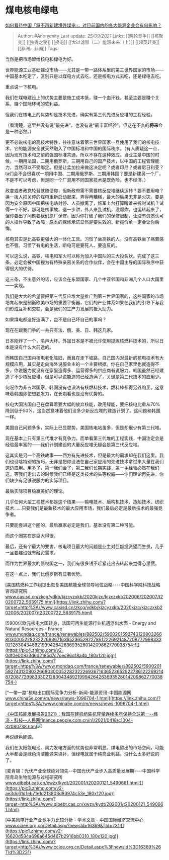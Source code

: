# 煤电核电绿电
[如何看待中国「将不再新建境外煤电」，对目前国内的各大能源企业会有何影响？](https://www.zhihu.com/question/488367544/answer/2136458037)

> Author: #Anonymity 
Last update: *25/09/2021* 
Links: [[两轮竞争]] [[核聚变]] [[独得之秘]] [[换电]] [[大过滤器（二）能源未来（上）]] [[超英赶美]] [[非洲、非洲]]
Tags:   


当然是把市场留给核电和绿电为好。

世界能源工业基础建设市场——尤其是一带一路体系里的第三世界国家的市场——中国基本吃定了，区别只是以煤电方式去吃，还是核电方式去吃，还是绿电去吃。

重点说一下核电。

我们在煤电建设上的优势主要是施工成本低，赚一个血汗钱，甚至主要是赚个关系，赚个国际环境的软利益。

但我们在核电上的优势却是技术先进，确实有第三代先进反应堆的工程经验。

（看清楚，这里并没有说“最先进”，也没有说“最丰富经验”。但这在不久的**将来**会是一种必然。）

更不必说核电的高技术特性，往往意味着第三世界国家一旦使用了我们的核电技术，它的能源安全就天然融入了中国标准和中国的国际秩序。（有人质疑这一点，因为现有技术和之前的强国标准共通，所以不存在这种效应。当业主是中国的时候，一期用法国，二期用俄罗斯，三期用自己的国产技术，以中国的工程管理能力，当然可以不受绑定。但是让孟加拉来做这决定呢？或者印尼？或者尼日利亚？ta们会不会很喜欢一期用中国、二期用俄罗斯、三期用韩国？要是新建另一个厂，不是不可以考虑，但是同一个厂混用不同国家技术是既危险，也不经济。）

政变或者政党轮替就随便你，但新政府需不需要核反应堆继续运转？要不要用电？换一拨人把关停的煤电重新启动起来，弄得再糟糕，最大的后果无非是火灾。要是因为安全原因中国把核电站封停、人员撤离了，叛军上台打算叫谁来拆封试机？试得一个不好，那可是核事故。退一步讲，外人来乱试机，没爆炸，也运转起来了，但你要出了问题要我们原厂保修，因为你打破了我们的保修限制，让没有资质认可的人操作导致了故障，原本的保修承诺显然是要失效的。新报价单一定会让你后悔。

核电其实是比高铁更强大的一体化工具。习惯了坐高铁的人，没有高铁坐了痛苦感也不强。习惯了有电的生活，断电可是要死人、要造反的。

可以这么说，高铁、核电和军火可以称为加入中国队的三大投名状。完成了这三条，必定会被中国视为有特殊亲密关系的合作伙伴，会在中国主导的国际秩序中获得很大的优待。

这三条，不出意外的话，应该会在东盟国家、几个中亚邻国和非洲几个人口大国里一一实现。

我们是大大的希望要把第三代反应堆大量推广到第三世界国家的，这些国家的市场培育起来是制衡欧美市场的重要平衡器，它们的产业体系如果在我们的引导下与我们形成互补和交联，会是我们的生产力发展的极大助力。

如果煤电都造好造满了，岂不是自己坏自己的事吗？

现在在跟我们争的一共只有法、俄、美、日、韩这几家。

日本刚炸了一个，名声大坏。外加日本是不被允许使用提炼核燃料技术的，所以日本是没有什么大前途的。

而韩国自己国内核电老化陈旧，而且在走下坡路。自己国内对最新的核电技术有大规模应用，其实是走向海外说服业主的一个主要根据。你在自己家里也就造得不多，你说服力就没有在家里造得多、运营得多的供应商有说服力。韩国虽然已经建造了不少核反应堆，但是可以说能造的已经造满了，关键是第三代技术的应用少。

何况作为非五常国家，韩国没有也没法有核燃料技术，燃料棒都得另外购买。这意味着韩国即使想要发力，在长期看也是没有优势的。

核电大国法国自己在盘算着要大幅的放弃核能，改用绿能，要把核电比重从70%降到低于50%。这当然意味着他们没多少新反应堆的建造计划了。这问题和韩国一样。

美国自己问题多多，实际上已显颓势。美国核电站虽多，但是却很少有第三代堆。

现在基本上只有第三代堆才有竞争力。而单看第三代堆的工程实践，中国注定会是经验最丰富的——我们计划建设的大量反应堆无疑会是第三代反应堆。

这其实是另一个高铁故事——西方有先进技术，但是最大的需求却在我们这里。我们也没啥特别的技巧，无非是把你没法在自己家应用的先进技术拿过来大量在我们这边应用。用多了，第一我们会了，第二我们长期实践，第一手经验必然在我们这。等我们走出去的时候我们已经是这类技术的头等权威——你们理论再先进，你们缺少有足够说服力的实际项目。

最后实际项目稳赢美好的理论。

几乎任何大型工程技术都是这个结果——输电技术、盾构机技术、造船技术、纺织技术……只要我们是最新技术的最大应用市场，我们最后必定是最新技术的最强竞争者。

只要能套进这个圈的，最后赢家必定是我们，基本没有第二种可能。

而这个圈实在是巨大得很。

最后，还有个最大的要害，核电项目最大的问题是业主对巨额投资望而生畏，几乎一旦要建设就有融资需求。

而作为世界最大的债权国之一，我们有很多钱不赶紧花出去转起来觉得心里慌。

在这一点上，我们比俄罗斯有显著优势。

  

[美国核燃料工作组提出恢复美国核能全球领导地位战略----中国科学院科技战略咨询研究院​www.casisd.cn/zkcg/ydkb/kjzcyzxkb/2020kjzc/kjzczxkb202006/202007/t20200722_5639175.html](https://link.zhihu.com/?target=http%3A//www.casisd.cn/zkcg/ydkb/kjzcyzxkb/2020kjzc/kjzczxkb202006/202007/t20200722_5639175.html)

  

[5900亿欧元核电大国转身，法国可再生能源行业机遇浮出水面 - Energy and Natural Resources - France​www.mondaq.com/france/renewables/882502/590020159274312080326680300052282322269367163652365292278612226921487208772998333021283043489219994264263693528014209862770038754-![](https://pic4.zhimg.com/v2-0df0e008a3d6d2185d7c7cec96d18a4b_180x120.jpg)](https://link.zhihu.com/?target=https%3A//www.mondaq.com/france/renewables/882502/590020159274312080326680300052282322269367163652365292278612226921487208772998333021283043489219994264263693528014209862770038754-)

  

[“一带一路”核电出口国际竞争力分析-新闻-能源资讯-中国能源网​www.china5e.com/m/news/news-1096704-1.html](https://link.zhihu.com/?target=https%3A//www.china5e.com/m/news/news-1096704-1.html)

  

[《中国核能发展报告2021》：我国在建机组装机容量连续多年保持全球第一--经济・科技--人民网​finance.people.com.cn/n1/2021/0418/c1004-32080738.html![](https://pic2.zhimg.com/v2-169f723f8aef7b934f2a620e93fdc2ad_180x120.jpg)](https://link.zhihu.com/?target=http%3A//finance.people.com.cn/n1/2021/0418/c1004-32080738.html)

再说绿色能源。

我们在太阳能电池、风力发电方面的优势也非常明显。煤电留出的市场空间，可能大半都会是绿色清洁能源来填补，但绿电就属于纯商业利益，没什么太多好说的了。

[麦肯锡：光伏产业全球绝对领先--中国光伏产业步入高质量发展期----中国科学院青岛生物能源与过程研究所​www.qibebt.cas.cn/xwzx/kydt/202001/t20200121_5490661.html![](https://pic3.zhimg.com/v2-ae3dc61d1eb71e1d213803d83974c53e_180x120.jpg)](https://link.zhihu.com/?target=http%3A//www.qibebt.cas.cn/xwzx/kydt/202001/t20200121_5490661.html)

  

[中美风电行业产业竞争力比较分析 - 学术文章 - 中国国际经济交流中心​www.cciee.org.cn/Detail.aspx?newsId=16369&TId=231![](https://pic1.zhimg.com/v2-16620d584a698a645d467b2916bb0310_180x120.jpg)](https://link.zhihu.com/?target=http%3A//www.cciee.org.cn/Detail.aspx%3FnewsId%3D16369%26TId%3D231)